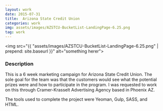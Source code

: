 ```yaml
---
layout: work
date: 2015-07-31
title:  Arizona State Credit Union
categories: work
img: assets/images/AZSTCU-BucketList-LandingPage-6.25.png
tag: work
---
```


<img src="{{ "assets/images/AZSTCU-BucketList-LandingPage-6.25.png" | prepend: site.baseurl }}" alt="something herer">





### Description

This is a 6 week marketing campaign  for Arizona State Credit Union. The sole goal for the team was that the customers would see what the potential prizes were and how to participate in the program. I was requested to work on this through Cramer-Krasselt Advertising Agency based in Phoenix AZ. 

The tools used to complete the project were Yeoman, Gulp, SASS, and HTML. 